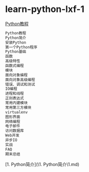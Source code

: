 # learn-python-lxf-1

[Python教程](https://www.liaoxuefeng.com/wiki/1016959663602400)


```python 
Python教程
Python简介
安装Python
第一个Python程序
Python基础
函数
高级特性
函数式编程
模块
面向对象编程
面向对象高级编程
错误、调试和测试
IO编程
进程和线程
正则表达式
常用内建模块
常用第三方模块
virtualenv
图形界面
网络编程
电子邮件
访问数据库
Web开发
异步IO
实战
FAQ
期末总结
```

[1. Python简介](\1. Python简介\1.md)




